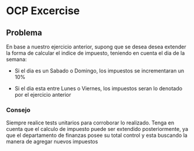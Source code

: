 # OCP Excercise

## Problema

En base a nuestro ejercicio anterior, supong que se desea desea extender la forma de calcular el indice de impuesto, teniendo en cuenta el dia de la semana:

- Si el dia es un Sabado o Domingo, los impuestos se incrementaran un 10%

- Si el dia esta entre Lunes o Viernes, los impuestos seran lo denotado por el ejercicio anterior

### Consejo

Siempre realice tests unitarios para corroborar lo realizado.
Tenga en cuenta que el calculo de impuesto puede ser extendido posteriormente, ya que el departamento de finanzas posee su total control y esta buscando la manera de agregar nuevos impuestos
